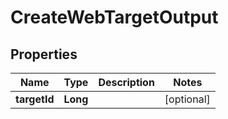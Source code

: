 

# CreateWebTargetOutput


## Properties

| Name | Type | Description | Notes |
|------------ | ------------- | ------------- | -------------|
|**targetId** | **Long** |  |  [optional] |



